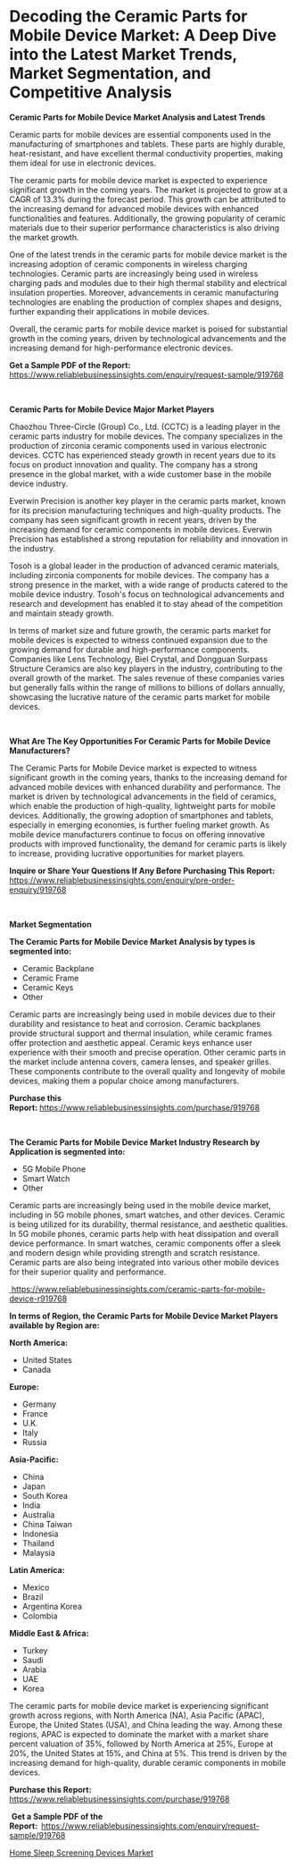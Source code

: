 <p><h1>Decoding the Ceramic Parts for Mobile Device Market: A Deep Dive into the Latest Market Trends, Market Segmentation, and Competitive Analysis</h1></p><p><strong>Ceramic Parts for Mobile Device Market Analysis and Latest Trends</strong></p>
<p><p>Ceramic parts for mobile devices are essential components used in the manufacturing of smartphones and tablets. These parts are highly durable, heat-resistant, and have excellent thermal conductivity properties, making them ideal for use in electronic devices.</p><p>The ceramic parts for mobile device market is expected to experience significant growth in the coming years. The market is projected to grow at a CAGR of 13.3% during the forecast period. This growth can be attributed to the increasing demand for advanced mobile devices with enhanced functionalities and features. Additionally, the growing popularity of ceramic materials due to their superior performance characteristics is also driving the market growth.</p><p>One of the latest trends in the ceramic parts for mobile device market is the increasing adoption of ceramic components in wireless charging technologies. Ceramic parts are increasingly being used in wireless charging pads and modules due to their high thermal stability and electrical insulation properties. Moreover, advancements in ceramic manufacturing technologies are enabling the production of complex shapes and designs, further expanding their applications in mobile devices.</p><p>Overall, the ceramic parts for mobile device market is poised for substantial growth in the coming years, driven by technological advancements and the increasing demand for high-performance electronic devices.</p></p>
<p><strong>Get a Sample PDF of the Report:&nbsp;</strong> <a href="https://www.reliablebusinessinsights.com/enquiry/request-sample/919768">https://www.reliablebusinessinsights.com/enquiry/request-sample/919768</a></p>
<p>&nbsp;</p>
<p><strong>Ceramic Parts for Mobile Device Major Market Players</strong></p>
<p><p>Chaozhou Three-Circle (Group) Co., Ltd. (CCTC) is a leading player in the ceramic parts industry for mobile devices. The company specializes in the production of zirconia ceramic components used in various electronic devices. CCTC has experienced steady growth in recent years due to its focus on product innovation and quality. The company has a strong presence in the global market, with a wide customer base in the mobile device industry.</p><p>Everwin Precision is another key player in the ceramic parts market, known for its precision manufacturing techniques and high-quality products. The company has seen significant growth in recent years, driven by the increasing demand for ceramic components in mobile devices. Everwin Precision has established a strong reputation for reliability and innovation in the industry.</p><p>Tosoh is a global leader in the production of advanced ceramic materials, including zirconia components for mobile devices. The company has a strong presence in the market, with a wide range of products catered to the mobile device industry. Tosoh's focus on technological advancements and research and development has enabled it to stay ahead of the competition and maintain steady growth.</p><p>In terms of market size and future growth, the ceramic parts market for mobile devices is expected to witness continued expansion due to the growing demand for durable and high-performance components. Companies like Lens Technology, Biel Crystal, and Dongguan Surpass Structure Ceramics are also key players in the industry, contributing to the overall growth of the market. The sales revenue of these companies varies but generally falls within the range of millions to billions of dollars annually, showcasing the lucrative nature of the ceramic parts market for mobile devices.</p></p>
<p>&nbsp;</p>
<p><strong>What Are The Key Opportunities For Ceramic Parts for Mobile Device Manufacturers?</strong></p>
<p><p>The Ceramic Parts for Mobile Device market is expected to witness significant growth in the coming years, thanks to the increasing demand for advanced mobile devices with enhanced durability and performance. The market is driven by technological advancements in the field of ceramics, which enable the production of high-quality, lightweight parts for mobile devices. Additionally, the growing adoption of smartphones and tablets, especially in emerging economies, is further fueling market growth. As mobile device manufacturers continue to focus on offering innovative products with improved functionality, the demand for ceramic parts is likely to increase, providing lucrative opportunities for market players.</p></p>
<p><strong>Inquire or Share Your Questions If Any Before Purchasing This Report:</strong> <a href="https://www.reliablebusinessinsights.com/enquiry/pre-order-enquiry/919768">https://www.reliablebusinessinsights.com/enquiry/pre-order-enquiry/919768</a></p>
<p>&nbsp;</p>
<p><strong>Market Segmentation</strong></p>
<p><strong>The Ceramic Parts for Mobile Device Market Analysis by types is segmented into:</strong></p>
<p><ul><li>Ceramic Backplane</li><li>Ceramic Frame</li><li>Ceramic Keys</li><li>Other</li></ul></p>
<p><p>Ceramic parts are increasingly being used in mobile devices due to their durability and resistance to heat and corrosion. Ceramic backplanes provide structural support and thermal insulation, while ceramic frames offer protection and aesthetic appeal. Ceramic keys enhance user experience with their smooth and precise operation. Other ceramic parts in the market include antenna covers, camera lenses, and speaker grilles. These components contribute to the overall quality and longevity of mobile devices, making them a popular choice among manufacturers.</p></p>
<p><strong>Purchase this Report:&nbsp;</strong><a href="https://www.reliablebusinessinsights.com/purchase/919768">https://www.reliablebusinessinsights.com/purchase/919768</a></p>
<p>&nbsp;</p>
<p><strong>The Ceramic Parts for Mobile Device Market Industry Research by Application is segmented into:</strong></p>
<p><ul><li>5G Mobile Phone</li><li>Smart Watch</li><li>Other</li></ul></p>
<p><p>Ceramic parts are increasingly being used in the mobile device market, including in 5G mobile phones, smart watches, and other devices. Ceramic is being utilized for its durability, thermal resistance, and aesthetic qualities. In 5G mobile phones, ceramic parts help with heat dissipation and overall device performance. In smart watches, ceramic components offer a sleek and modern design while providing strength and scratch resistance. Ceramic parts are also being integrated into various other mobile devices for their superior quality and performance.</p></p>
<p><a href="https://www.reliablebusinessinsights.com/ceramic-parts-for-mobile-device-r919768">&nbsp;https://www.reliablebusinessinsights.com/ceramic-parts-for-mobile-device-r919768</a></p>
<p><strong>In terms of Region, the Ceramic Parts for Mobile Device Market Players available by Region are:</strong></p>
<p>
    <p> <strong> North America: </strong>
        <ul>
            <li>United States</li>
            <li>Canada</li>
        </ul>
        </p> 
    <p> <strong> Europe: </strong>
        <ul>
            <li>Germany</li>
            <li>France</li>
            <li>U.K.</li>
            <li>Italy</li>
            <li>Russia</li>
        </ul>
        </p> 
    <p> <strong> Asia-Pacific: </strong>
        <ul>
            <li>China</li>
            <li>Japan</li>
            <li>South Korea</li>
            <li>India</li>
            <li>Australia</li>
            <li>China Taiwan</li>
            <li>Indonesia</li>
            <li>Thailand</li>
            <li>Malaysia</li>
        </ul>
        </p> 
    <p> <strong> Latin America: </strong>
        <ul>
            <li>Mexico</li>
            <li>Brazil</li>
            <li>Argentina Korea</li>
            <li>Colombia</li>
        </ul>
        </p> 
    <p> <strong> Middle East & Africa: </strong>
        <ul>
            <li>Turkey</li>
            <li>Saudi</li>
            <li>Arabia</li>
            <li>UAE</li>
            <li>Korea</li>
        </ul>
    </p>
    </p>
<p><p>The ceramic parts for mobile device market is experiencing significant growth across regions, with North America (NA), Asia Pacific (APAC), Europe, the United States (USA), and China leading the way. Among these regions, APAC is expected to dominate the market with a market share percent valuation of 35%, followed by North America at 25%, Europe at 20%, the United States at 15%, and China at 5%. This trend is driven by the increasing demand for high-quality, durable ceramic components in mobile devices.</p></p>
<p><strong>Purchase this Report: </strong><a href="https://www.reliablebusinessinsights.com/purchase/919768">https://www.reliablebusinessinsights.com/purchase/919768</a></p>
<p>&nbsp;<strong>Get a Sample PDF of the Report:&nbsp;&nbsp;</strong><a href="https://www.reliablebusinessinsights.com/enquiry/request-sample/919768">https://www.reliablebusinessinsights.com/enquiry/request-sample/919768</a></p>
<p><strong></strong></p>
<p><p><a href="https://github.com/Airanohannonzb68e5pb53oc1/Market-Research-Report-List-3/blob/main/home-sleep-screening-devices-market.md">Home Sleep Screening Devices Market</a></p></p>